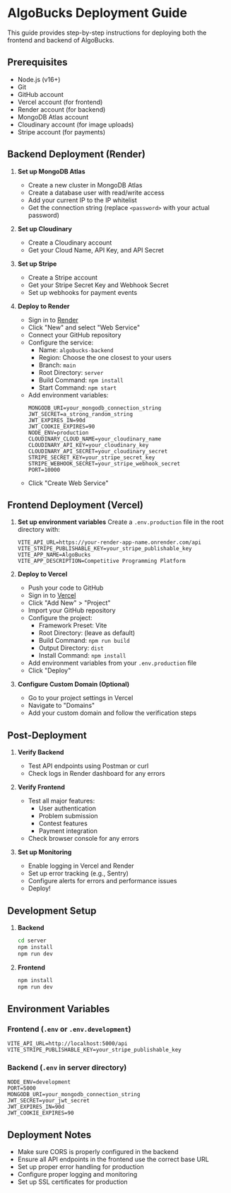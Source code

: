 # AlgoBucks Deployment Guide

This guide provides step-by-step instructions for deploying both the frontend and backend of AlgoBucks.

## Prerequisites

- Node.js (v16+)
- Git
- GitHub account
- Vercel account (for frontend)
- Render account (for backend)
- MongoDB Atlas account
- Cloudinary account (for image uploads)
- Stripe account (for payments)

## Backend Deployment (Render)

1. **Set up MongoDB Atlas**
   - Create a new cluster in MongoDB Atlas
   - Create a database user with read/write access
   - Add your current IP to the IP whitelist
   - Get the connection string (replace `<password>` with your actual password)

2. **Set up Cloudinary**
   - Create a Cloudinary account
   - Get your Cloud Name, API Key, and API Secret

3. **Set up Stripe**
   - Create a Stripe account
   - Get your Stripe Secret Key and Webhook Secret
   - Set up webhooks for payment events

4. **Deploy to Render**
   - Sign in to [Render](https://render.com)
   - Click "New" and select "Web Service"
   - Connect your GitHub repository
   - Configure the service:
     - Name: `algobucks-backend`
     - Region: Choose the one closest to your users
     - Branch: `main`
     - Root Directory: `server`
     - Build Command: `npm install`
     - Start Command: `npm start`
   - Add environment variables:
     ```
     MONGODB_URI=your_mongodb_connection_string
     JWT_SECRET=a_strong_random_string
     JWT_EXPIRES_IN=90d
     JWT_COOKIE_EXPIRES=90
     NODE_ENV=production
     CLOUDINARY_CLOUD_NAME=your_cloudinary_name
     CLOUDINARY_API_KEY=your_cloudinary_key
     CLOUDINARY_API_SECRET=your_cloudinary_secret
     STRIPE_SECRET_KEY=your_stripe_secret_key
     STRIPE_WEBHOOK_SECRET=your_stripe_webhook_secret
     PORT=10000
     ```
   - Click "Create Web Service"

## Frontend Deployment (Vercel)

1. **Set up environment variables**
   Create a `.env.production` file in the root directory with:
   ```
   VITE_API_URL=https://your-render-app-name.onrender.com/api
   VITE_STRIPE_PUBLISHABLE_KEY=your_stripe_publishable_key
   VITE_APP_NAME=AlgoBucks
   VITE_APP_DESCRIPTION=Competitive Programming Platform
   ```

2. **Deploy to Vercel**
   - Push your code to GitHub
   - Sign in to [Vercel](https://vercel.com)
   - Click "Add New" > "Project"
   - Import your GitHub repository
   - Configure the project:
     - Framework Preset: Vite
     - Root Directory: (leave as default)
     - Build Command: `npm run build`
     - Output Directory: `dist`
     - Install Command: `npm install`
   - Add environment variables from your `.env.production` file
   - Click "Deploy"

3. **Configure Custom Domain (Optional)**
   - Go to your project settings in Vercel
   - Navigate to "Domains"
   - Add your custom domain and follow the verification steps

## Post-Deployment

1. **Verify Backend**
   - Test API endpoints using Postman or curl
   - Check logs in Render dashboard for any errors

2. **Verify Frontend**
   - Test all major features:
     - User authentication
     - Problem submission
     - Contest features
     - Payment integration
   - Check browser console for any errors

3. **Set up Monitoring**
   - Enable logging in Vercel and Render
   - Set up error tracking (e.g., Sentry)
   - Configure alerts for errors and performance issues
   - Deploy!

## Development Setup

1. **Backend**
   ```bash
   cd server
   npm install
   npm run dev
   ```

2. **Frontend**
   ```bash
   npm install
   npm run dev
   ```

## Environment Variables

### Frontend (`.env` or `.env.development`)
```
VITE_API_URL=http://localhost:5000/api
VITE_STRIPE_PUBLISHABLE_KEY=your_stripe_publishable_key
```

### Backend (`.env` in server directory)
```
NODE_ENV=development
PORT=5000
MONGODB_URI=your_mongodb_connection_string
JWT_SECRET=your_jwt_secret
JWT_EXPIRES_IN=90d
JWT_COOKIE_EXPIRES=90
```

## Deployment Notes

- Make sure CORS is properly configured in the backend
- Ensure all API endpoints in the frontend use the correct base URL
- Set up proper error handling for production
- Configure proper logging and monitoring
- Set up SSL certificates for production
